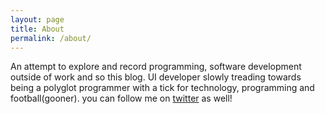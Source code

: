 ```yaml
---
layout: page
title: About
permalink: /about/
---
```


An attempt to explore and record programming, software development outside of work and so this blog. 
UI developer slowly treading towards being a polyglot programmer with a tick for technology, programming and football(gooner). 
you can follow me on [twitter](https://twitter.com/harithegooner) as well!
